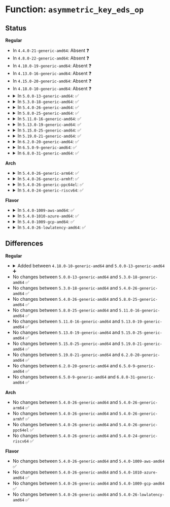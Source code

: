 # Function: <code>asymmetric_key_eds_op</code>

## Status
<b>Regular</b>
<ul>
<li>
In <code>4.4.0-21-generic-amd64</code>: Absent ❓
</li>
<li>
In <code>4.8.0-22-generic-amd64</code>: Absent ❓
</li>
<li>
In <code>4.10.0-19-generic-amd64</code>: Absent ❓
</li>
<li>
In <code>4.13.0-16-generic-amd64</code>: Absent ❓
</li>
<li>
In <code>4.15.0-20-generic-amd64</code>: Absent ❓
</li>
<li>
In <code>4.18.0-10-generic-amd64</code>: Absent ❓
</li>
<li>
<details>
<summary>In <code>5.0.0-13-generic-amd64</code>: ✅</summary>

```c
int asymmetric_key_eds_op(struct kernel_pkey_params * params, const void * in, void * out)
```

```json
{
  "name": "asymmetric_key_eds_op",
  "collision_type": "Unique Global",
  "inline_type": "No",
  "funcs": [
    {
      "addr": 18446744071583637216,
      "name": "asymmetric_key_eds_op",
      "external": true,
      "loc": "crypto/asymmetric_keys/asymmetric_type.c:542",
      "file": "crypto/asymmetric_keys/asymmetric_type.c",
      "inline": "seen, unknown",
      "caller_inline": [],
      "caller_func": [
        "crypto/asymmetric_keys/signature.c:create_signature",
        "crypto/asymmetric_keys/signature.c:decrypt_blob",
        "crypto/asymmetric_keys/signature.c:encrypt_blob"
      ]
    }
  ],
  "symbols": [
    {
      "addr": 18446744071583637216,
      "name": "asymmetric_key_eds_op",
      "section": ".text",
      "bind": "STB_GLOBAL",
      "size": 75
    }
  ]
}
```
</details>
</li>
<li>
<details>
<summary>In <code>5.3.0-18-generic-amd64</code>: ✅</summary>

```c
int asymmetric_key_eds_op(struct kernel_pkey_params * params, const void * in, void * out)
```

```json
{
  "name": "asymmetric_key_eds_op",
  "collision_type": "Unique Global",
  "inline_type": "No",
  "funcs": [
    {
      "addr": 18446744071583823248,
      "name": "asymmetric_key_eds_op",
      "external": true,
      "loc": "crypto/asymmetric_keys/asymmetric_type.c:538",
      "file": "crypto/asymmetric_keys/asymmetric_type.c",
      "inline": "seen, unknown",
      "caller_inline": [],
      "caller_func": [
        "crypto/asymmetric_keys/signature.c:create_signature",
        "crypto/asymmetric_keys/signature.c:decrypt_blob",
        "crypto/asymmetric_keys/signature.c:encrypt_blob"
      ]
    }
  ],
  "symbols": [
    {
      "addr": 18446744071583823248,
      "name": "asymmetric_key_eds_op",
      "section": ".text",
      "bind": "STB_GLOBAL",
      "size": 75
    }
  ]
}
```
</details>
</li>
<li>
<details>
<summary>In <code>5.4.0-26-generic-amd64</code>: ✅</summary>

```c
int asymmetric_key_eds_op(struct kernel_pkey_params * params, const void * in, void * out)
```

```json
{
  "name": "asymmetric_key_eds_op",
  "collision_type": "Unique Global",
  "inline_type": "No",
  "funcs": [
    {
      "addr": 18446744071583925216,
      "name": "asymmetric_key_eds_op",
      "external": true,
      "loc": "crypto/asymmetric_keys/asymmetric_type.c:538",
      "file": "crypto/asymmetric_keys/asymmetric_type.c",
      "inline": "seen, unknown",
      "caller_inline": [],
      "caller_func": [
        "crypto/asymmetric_keys/signature.c:create_signature",
        "crypto/asymmetric_keys/signature.c:decrypt_blob",
        "crypto/asymmetric_keys/signature.c:encrypt_blob"
      ]
    }
  ],
  "symbols": [
    {
      "addr": 18446744071583925216,
      "name": "asymmetric_key_eds_op",
      "section": ".text",
      "bind": "STB_GLOBAL",
      "size": 75
    }
  ]
}
```
</details>
</li>
<li>
<details>
<summary>In <code>5.8.0-25-generic-amd64</code>: ✅</summary>

```c
int asymmetric_key_eds_op(struct kernel_pkey_params * params, const void * in, void * out)
```

```json
{
  "name": "asymmetric_key_eds_op",
  "collision_type": "Unique Global",
  "inline_type": "No",
  "funcs": [
    {
      "addr": 18446744071584316384,
      "name": "asymmetric_key_eds_op",
      "external": true,
      "loc": "crypto/asymmetric_keys/asymmetric_type.c:538",
      "file": "crypto/asymmetric_keys/asymmetric_type.c",
      "inline": "seen, unknown",
      "caller_inline": [],
      "caller_func": [
        "crypto/asymmetric_keys/signature.c:create_signature",
        "crypto/asymmetric_keys/signature.c:decrypt_blob",
        "crypto/asymmetric_keys/signature.c:encrypt_blob"
      ]
    }
  ],
  "symbols": [
    {
      "addr": 18446744071584316384,
      "name": "asymmetric_key_eds_op",
      "section": ".text",
      "bind": "STB_GLOBAL",
      "size": 75
    }
  ]
}
```
</details>
</li>
<li>
<details>
<summary>In <code>5.11.0-16-generic-amd64</code>: ✅</summary>

```c
int asymmetric_key_eds_op(struct kernel_pkey_params * params, const void * in, void * out)
```

```json
{
  "name": "asymmetric_key_eds_op",
  "collision_type": "Unique Global",
  "inline_type": "No",
  "funcs": [
    {
      "addr": 18446744071584434784,
      "name": "asymmetric_key_eds_op",
      "external": true,
      "loc": "crypto/asymmetric_keys/asymmetric_type.c:538",
      "file": "crypto/asymmetric_keys/asymmetric_type.c",
      "inline": "seen, unknown",
      "caller_inline": [],
      "caller_func": [
        "crypto/asymmetric_keys/signature.c:create_signature",
        "crypto/asymmetric_keys/signature.c:decrypt_blob",
        "crypto/asymmetric_keys/signature.c:encrypt_blob"
      ]
    }
  ],
  "symbols": [
    {
      "addr": 18446744071584434784,
      "name": "asymmetric_key_eds_op",
      "section": ".text",
      "bind": "STB_GLOBAL",
      "size": 75
    }
  ]
}
```
</details>
</li>
<li>
<details>
<summary>In <code>5.13.0-19-generic-amd64</code>: ✅</summary>

```c
int asymmetric_key_eds_op(struct kernel_pkey_params * params, const void * in, void * out)
```

```json
{
  "name": "asymmetric_key_eds_op",
  "collision_type": "Unique Global",
  "inline_type": "No",
  "funcs": [
    {
      "addr": 18446744071584469456,
      "name": "asymmetric_key_eds_op",
      "external": true,
      "loc": "crypto/asymmetric_keys/asymmetric_type.c:540",
      "file": "crypto/asymmetric_keys/asymmetric_type.c",
      "inline": "seen, unknown",
      "caller_inline": [],
      "caller_func": [
        "crypto/asymmetric_keys/signature.c:create_signature",
        "crypto/asymmetric_keys/signature.c:decrypt_blob",
        "crypto/asymmetric_keys/signature.c:encrypt_blob"
      ]
    }
  ],
  "symbols": [
    {
      "addr": 18446744071584469456,
      "name": "asymmetric_key_eds_op",
      "section": ".text",
      "bind": "STB_GLOBAL",
      "size": 75
    }
  ]
}
```
</details>
</li>
<li>
<details>
<summary>In <code>5.15.0-25-generic-amd64</code>: ✅</summary>

```c
int asymmetric_key_eds_op(struct kernel_pkey_params * params, const void * in, void * out)
```

```json
{
  "name": "asymmetric_key_eds_op",
  "collision_type": "Unique Global",
  "inline_type": "No",
  "funcs": [
    {
      "addr": 18446744071584867584,
      "name": "asymmetric_key_eds_op",
      "external": true,
      "loc": "crypto/asymmetric_keys/asymmetric_type.c:540",
      "file": "crypto/asymmetric_keys/asymmetric_type.c",
      "inline": "seen, unknown",
      "caller_inline": [],
      "caller_func": [
        "crypto/asymmetric_keys/signature.c:create_signature",
        "crypto/asymmetric_keys/signature.c:decrypt_blob",
        "crypto/asymmetric_keys/signature.c:encrypt_blob"
      ]
    }
  ],
  "symbols": [
    {
      "addr": 18446744071584867584,
      "name": "asymmetric_key_eds_op",
      "section": ".text",
      "bind": "STB_GLOBAL",
      "size": 75
    }
  ]
}
```
</details>
</li>
<li>
<details>
<summary>In <code>5.19.0-21-generic-amd64</code>: ✅</summary>

```c
int asymmetric_key_eds_op(struct kernel_pkey_params * params, const void * in, void * out)
```

```json
{
  "name": "asymmetric_key_eds_op",
  "collision_type": "Unique Global",
  "inline_type": "No",
  "funcs": [
    {
      "addr": 18446744071585562864,
      "name": "asymmetric_key_eds_op",
      "external": true,
      "loc": "crypto/asymmetric_keys/asymmetric_type.c:571",
      "file": "crypto/asymmetric_keys/asymmetric_type.c",
      "inline": "seen, unknown",
      "caller_inline": [],
      "caller_func": [
        "crypto/asymmetric_keys/signature.c:create_signature",
        "crypto/asymmetric_keys/signature.c:decrypt_blob",
        "crypto/asymmetric_keys/signature.c:encrypt_blob"
      ]
    }
  ],
  "symbols": [
    {
      "addr": 18446744071585562864,
      "name": "asymmetric_key_eds_op",
      "section": ".text",
      "bind": "STB_GLOBAL",
      "size": 111
    }
  ]
}
```
</details>
</li>
<li>
<details>
<summary>In <code>6.2.0-20-generic-amd64</code>: ✅</summary>

```c
int asymmetric_key_eds_op(struct kernel_pkey_params * params, const void * in, void * out)
```

```json
{
  "name": "asymmetric_key_eds_op",
  "collision_type": "Unique Global",
  "inline_type": "No",
  "funcs": [
    {
      "addr": 18446744071586326512,
      "name": "asymmetric_key_eds_op",
      "external": true,
      "loc": "crypto/asymmetric_keys/asymmetric_type.c:571",
      "file": "crypto/asymmetric_keys/asymmetric_type.c",
      "inline": "seen, unknown",
      "caller_inline": [],
      "caller_func": [
        "crypto/asymmetric_keys/signature.c:create_signature",
        "crypto/asymmetric_keys/signature.c:decrypt_blob",
        "crypto/asymmetric_keys/signature.c:encrypt_blob"
      ]
    }
  ],
  "symbols": [
    {
      "addr": 18446744071586326512,
      "name": "asymmetric_key_eds_op",
      "section": ".text",
      "bind": "STB_GLOBAL",
      "size": 111
    }
  ]
}
```
</details>
</li>
<li>
<details>
<summary>In <code>6.5.0-9-generic-amd64</code>: ✅</summary>

```c
int asymmetric_key_eds_op(struct kernel_pkey_params * params, const void * in, void * out)
```

```json
{
  "name": "asymmetric_key_eds_op",
  "collision_type": "Unique Global",
  "inline_type": "No",
  "funcs": [
    {
      "addr": 18446744071586573088,
      "name": "asymmetric_key_eds_op",
      "external": true,
      "loc": "crypto/asymmetric_keys/asymmetric_type.c:570",
      "file": "crypto/asymmetric_keys/asymmetric_type.c",
      "inline": "seen, unknown",
      "caller_inline": [],
      "caller_func": [
        "crypto/asymmetric_keys/signature.c:create_signature",
        "crypto/asymmetric_keys/signature.c:decrypt_blob",
        "crypto/asymmetric_keys/signature.c:encrypt_blob"
      ]
    }
  ],
  "symbols": [
    {
      "addr": 18446744071586573088,
      "name": "asymmetric_key_eds_op",
      "section": ".text",
      "bind": "STB_GLOBAL",
      "size": 111
    }
  ]
}
```
</details>
</li>
<li>
<details>
<summary>In <code>6.8.0-31-generic-amd64</code>: ✅</summary>

```c
int asymmetric_key_eds_op(struct kernel_pkey_params * params, const void * in, void * out)
```

```json
{
  "name": "asymmetric_key_eds_op",
  "collision_type": "Unique Global",
  "inline_type": "No",
  "funcs": [
    {
      "addr": 18446744071586841360,
      "name": "asymmetric_key_eds_op",
      "external": true,
      "loc": "crypto/asymmetric_keys/asymmetric_type.c:570",
      "file": "crypto/asymmetric_keys/asymmetric_type.c",
      "inline": "seen, unknown",
      "caller_inline": [],
      "caller_func": [
        "crypto/asymmetric_keys/signature.c:create_signature",
        "crypto/asymmetric_keys/signature.c:decrypt_blob",
        "crypto/asymmetric_keys/signature.c:encrypt_blob"
      ]
    }
  ],
  "symbols": [
    {
      "addr": 18446744071586841360,
      "name": "asymmetric_key_eds_op",
      "section": ".text",
      "bind": "STB_GLOBAL",
      "size": 111
    }
  ]
}
```
</details>
</li>
</ul>
<b>Arch</b>
<ul>
<li>
<details>
<summary>In <code>5.4.0-26-generic-arm64</code>: ✅</summary>

```c
int asymmetric_key_eds_op(struct kernel_pkey_params * params, const void * in, void * out)
```

```json
{
  "name": "asymmetric_key_eds_op",
  "collision_type": "Unique Global",
  "inline_type": "No",
  "funcs": [
    {
      "addr": 18446603336495743504,
      "name": "asymmetric_key_eds_op",
      "external": true,
      "loc": "crypto/asymmetric_keys/asymmetric_type.c:538",
      "file": "crypto/asymmetric_keys/asymmetric_type.c",
      "inline": "seen, unknown",
      "caller_inline": [],
      "caller_func": [
        "crypto/asymmetric_keys/signature.c:create_signature",
        "crypto/asymmetric_keys/signature.c:decrypt_blob",
        "crypto/asymmetric_keys/signature.c:encrypt_blob"
      ]
    }
  ],
  "symbols": [
    {
      "addr": 18446603336495743504,
      "name": "asymmetric_key_eds_op",
      "section": ".text",
      "bind": "STB_GLOBAL",
      "size": 132
    }
  ]
}
```
</details>
</li>
<li>
<details>
<summary>In <code>5.4.0-26-generic-armhf</code>: ✅</summary>

```c
int asymmetric_key_eds_op(struct kernel_pkey_params * params, const void * in, void * out)
```

```json
{
  "name": "asymmetric_key_eds_op",
  "collision_type": "Unique Global",
  "inline_type": "No",
  "funcs": [
    {
      "addr": 3229097228,
      "name": "asymmetric_key_eds_op",
      "external": true,
      "loc": "crypto/asymmetric_keys/asymmetric_type.c:538",
      "file": "crypto/asymmetric_keys/asymmetric_type.c",
      "inline": "seen, unknown",
      "caller_inline": [],
      "caller_func": [
        "crypto/asymmetric_keys/signature.c:create_signature",
        "crypto/asymmetric_keys/signature.c:decrypt_blob",
        "crypto/asymmetric_keys/signature.c:encrypt_blob"
      ]
    }
  ],
  "symbols": [
    {
      "addr": 3229097228,
      "name": "asymmetric_key_eds_op",
      "section": ".text",
      "bind": "STB_GLOBAL",
      "size": 108
    }
  ]
}
```
</details>
</li>
<li>
<details>
<summary>In <code>5.4.0-26-generic-ppc64el</code>: ✅</summary>

```c
int asymmetric_key_eds_op(struct kernel_pkey_params * params, const void * in, void * out)
```

```json
{
  "name": "asymmetric_key_eds_op",
  "collision_type": "Unique Global",
  "inline_type": "No",
  "funcs": [
    {
      "addr": 13835058055289903360,
      "name": "asymmetric_key_eds_op",
      "external": true,
      "loc": "crypto/asymmetric_keys/asymmetric_type.c:538",
      "file": "crypto/asymmetric_keys/asymmetric_type.c",
      "inline": "seen, unknown",
      "caller_inline": [],
      "caller_func": [
        "crypto/asymmetric_keys/signature.c:create_signature",
        "crypto/asymmetric_keys/signature.c:decrypt_blob",
        "crypto/asymmetric_keys/signature.c:encrypt_blob"
      ]
    }
  ],
  "symbols": [
    {
      "addr": 13835058055289903360,
      "name": "asymmetric_key_eds_op",
      "section": ".text",
      "bind": "STB_GLOBAL",
      "size": 144
    }
  ]
}
```
</details>
</li>
<li>
<details>
<summary>In <code>5.4.0-24-generic-riscv64</code>: ✅</summary>

```c
int asymmetric_key_eds_op(struct kernel_pkey_params * params, const void * in, void * out)
```

```json
{
  "name": "asymmetric_key_eds_op",
  "collision_type": "Unique Global",
  "inline_type": "No",
  "funcs": [
    {
      "addr": 18446743936274892524,
      "name": "asymmetric_key_eds_op",
      "external": true,
      "loc": "crypto/asymmetric_keys/asymmetric_type.c:538",
      "file": "crypto/asymmetric_keys/asymmetric_type.c",
      "inline": "seen, unknown",
      "caller_inline": [],
      "caller_func": [
        "crypto/asymmetric_keys/signature.c:create_signature",
        "crypto/asymmetric_keys/signature.c:decrypt_blob",
        "crypto/asymmetric_keys/signature.c:encrypt_blob"
      ]
    }
  ],
  "symbols": [
    {
      "addr": 18446743936274892524,
      "name": "asymmetric_key_eds_op",
      "section": ".text",
      "bind": "STB_GLOBAL",
      "size": 90
    }
  ]
}
```
</details>
</li>
</ul>
<b>Flavor</b>
<ul>
<li>
<details>
<summary>In <code>5.4.0-1009-aws-amd64</code>: ✅</summary>

```c
int asymmetric_key_eds_op(struct kernel_pkey_params * params, const void * in, void * out)
```

```json
{
  "name": "asymmetric_key_eds_op",
  "collision_type": "Unique Global",
  "inline_type": "No",
  "funcs": [
    {
      "addr": 18446744071583893952,
      "name": "asymmetric_key_eds_op",
      "external": true,
      "loc": "crypto/asymmetric_keys/asymmetric_type.c:538",
      "file": "crypto/asymmetric_keys/asymmetric_type.c",
      "inline": "seen, unknown",
      "caller_inline": [],
      "caller_func": [
        "crypto/asymmetric_keys/signature.c:create_signature",
        "crypto/asymmetric_keys/signature.c:decrypt_blob",
        "crypto/asymmetric_keys/signature.c:encrypt_blob"
      ]
    }
  ],
  "symbols": [
    {
      "addr": 18446744071583893952,
      "name": "asymmetric_key_eds_op",
      "section": ".text",
      "bind": "STB_GLOBAL",
      "size": 75
    }
  ]
}
```
</details>
</li>
<li>
<details>
<summary>In <code>5.4.0-1010-azure-amd64</code>: ✅</summary>

```c
int asymmetric_key_eds_op(struct kernel_pkey_params * params, const void * in, void * out)
```

```json
{
  "name": "asymmetric_key_eds_op",
  "collision_type": "Unique Global",
  "inline_type": "No",
  "funcs": [
    {
      "addr": 18446744071583831008,
      "name": "asymmetric_key_eds_op",
      "external": true,
      "loc": "crypto/asymmetric_keys/asymmetric_type.c:538",
      "file": "crypto/asymmetric_keys/asymmetric_type.c",
      "inline": "seen, unknown",
      "caller_inline": [],
      "caller_func": [
        "crypto/asymmetric_keys/signature.c:create_signature",
        "crypto/asymmetric_keys/signature.c:decrypt_blob",
        "crypto/asymmetric_keys/signature.c:encrypt_blob"
      ]
    }
  ],
  "symbols": [
    {
      "addr": 18446744071583831008,
      "name": "asymmetric_key_eds_op",
      "section": ".text",
      "bind": "STB_GLOBAL",
      "size": 75
    }
  ]
}
```
</details>
</li>
<li>
<details>
<summary>In <code>5.4.0-1009-gcp-amd64</code>: ✅</summary>

```c
int asymmetric_key_eds_op(struct kernel_pkey_params * params, const void * in, void * out)
```

```json
{
  "name": "asymmetric_key_eds_op",
  "collision_type": "Unique Global",
  "inline_type": "No",
  "funcs": [
    {
      "addr": 18446744071583877712,
      "name": "asymmetric_key_eds_op",
      "external": true,
      "loc": "crypto/asymmetric_keys/asymmetric_type.c:538",
      "file": "crypto/asymmetric_keys/asymmetric_type.c",
      "inline": "seen, unknown",
      "caller_inline": [],
      "caller_func": [
        "crypto/asymmetric_keys/signature.c:create_signature",
        "crypto/asymmetric_keys/signature.c:decrypt_blob",
        "crypto/asymmetric_keys/signature.c:encrypt_blob"
      ]
    }
  ],
  "symbols": [
    {
      "addr": 18446744071583877712,
      "name": "asymmetric_key_eds_op",
      "section": ".text",
      "bind": "STB_GLOBAL",
      "size": 75
    }
  ]
}
```
</details>
</li>
<li>
<details>
<summary>In <code>5.4.0-26-lowlatency-amd64</code>: ✅</summary>

```c
int asymmetric_key_eds_op(struct kernel_pkey_params * params, const void * in, void * out)
```

```json
{
  "name": "asymmetric_key_eds_op",
  "collision_type": "Unique Global",
  "inline_type": "No",
  "funcs": [
    {
      "addr": 18446744071583978784,
      "name": "asymmetric_key_eds_op",
      "external": true,
      "loc": "crypto/asymmetric_keys/asymmetric_type.c:538",
      "file": "crypto/asymmetric_keys/asymmetric_type.c",
      "inline": "seen, unknown",
      "caller_inline": [],
      "caller_func": [
        "crypto/asymmetric_keys/signature.c:create_signature",
        "crypto/asymmetric_keys/signature.c:decrypt_blob",
        "crypto/asymmetric_keys/signature.c:encrypt_blob"
      ]
    }
  ],
  "symbols": [
    {
      "addr": 18446744071583978784,
      "name": "asymmetric_key_eds_op",
      "section": ".text",
      "bind": "STB_GLOBAL",
      "size": 75
    }
  ]
}
```
</details>
</li>
</ul>

## Differences
<b>Regular</b>
<ul>
<li>
<details>
<summary>Added between <code>4.18.0-10-generic-amd64</code> and <code>5.0.0-13-generic-amd64</code> ➕</summary>

```c
int asymmetric_key_eds_op(struct kernel_pkey_params * params, const void * in, void * out)
```
</details>
</li>
<li>
No changes between <code>5.0.0-13-generic-amd64</code> and <code>5.3.0-18-generic-amd64</code> ✅
</li>
<li>
No changes between <code>5.3.0-18-generic-amd64</code> and <code>5.4.0-26-generic-amd64</code> ✅
</li>
<li>
No changes between <code>5.4.0-26-generic-amd64</code> and <code>5.8.0-25-generic-amd64</code> ✅
</li>
<li>
No changes between <code>5.8.0-25-generic-amd64</code> and <code>5.11.0-16-generic-amd64</code> ✅
</li>
<li>
No changes between <code>5.11.0-16-generic-amd64</code> and <code>5.13.0-19-generic-amd64</code> ✅
</li>
<li>
No changes between <code>5.13.0-19-generic-amd64</code> and <code>5.15.0-25-generic-amd64</code> ✅
</li>
<li>
No changes between <code>5.15.0-25-generic-amd64</code> and <code>5.19.0-21-generic-amd64</code> ✅
</li>
<li>
No changes between <code>5.19.0-21-generic-amd64</code> and <code>6.2.0-20-generic-amd64</code> ✅
</li>
<li>
No changes between <code>6.2.0-20-generic-amd64</code> and <code>6.5.0-9-generic-amd64</code> ✅
</li>
<li>
No changes between <code>6.5.0-9-generic-amd64</code> and <code>6.8.0-31-generic-amd64</code> ✅
</li>
</ul>
<b>Arch</b>
<ul>
<li>
No changes between <code>5.4.0-26-generic-amd64</code> and <code>5.4.0-26-generic-arm64</code> ✅
</li>
<li>
No changes between <code>5.4.0-26-generic-amd64</code> and <code>5.4.0-26-generic-armhf</code> ✅
</li>
<li>
No changes between <code>5.4.0-26-generic-amd64</code> and <code>5.4.0-26-generic-ppc64el</code> ✅
</li>
<li>
No changes between <code>5.4.0-26-generic-amd64</code> and <code>5.4.0-24-generic-riscv64</code> ✅
</li>
</ul>
<b>Flavor</b>
<ul>
<li>
No changes between <code>5.4.0-26-generic-amd64</code> and <code>5.4.0-1009-aws-amd64</code> ✅
</li>
<li>
No changes between <code>5.4.0-26-generic-amd64</code> and <code>5.4.0-1010-azure-amd64</code> ✅
</li>
<li>
No changes between <code>5.4.0-26-generic-amd64</code> and <code>5.4.0-1009-gcp-amd64</code> ✅
</li>
<li>
No changes between <code>5.4.0-26-generic-amd64</code> and <code>5.4.0-26-lowlatency-amd64</code> ✅
</li>
</ul>
